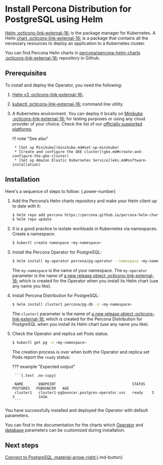 # Install Percona Distribution for PostgreSQL using Helm

[Helm :octicons-link-external-16:](https://github.com/helm/helm) is the package manager for Kubernetes. 
A Helm [chart :octicons-link-external-16:](https://helm.sh/docs/topics/charts/) is a package that contains all the necessary resources to deploy an application to a Kubernetes cluster.

You can find Percona Helm charts in [percona/percona-helm-charts :octicons-link-external-16:](https://github.com/percona/percona-helm-charts) repository in Github.

## Prerequisites

To install and deploy the Operator, you need the following:

1. [Helm v3 :octicons-link-external-16:](https://docs.helm.sh/using_helm/#installing-helm).
2. [kubectl :octicons-link-external-16:](https://kubernetes.io/docs/tasks/tools/) command line utility.
3. A Kubernetes environment. You can deploy it locally on [Minikube :octicons-link-external-16:](https://github.com/kubernetes/minikube) for testing purposes or using any cloud provider of your choice. Check the list of our [officially supported platforms](System-Requirements.md#officially-supported-platforms).

    !!! note "See also"

        * [Set up Minikube](minikube.md#set-up-minikube)
        * [Create and configure the GKE cluster](gke.md#create-and-configure-the-gke-cluster)
        * [Set up Amazon Elastic Kubernetes Service](eks.md#software-installation)

## Installation 

Here's a sequence of steps to follow:
{.power-number}

1. Add the Percona’s Helm charts repository and make your Helm client up to
    date with it:

    ``` {.bash data-prompt="$" }
    $ helm repo add percona https://percona.github.io/percona-helm-charts/
    $ helm repo update
    ```

2. It is a good practice to isolate workloads in Kubernetes via namespaces. Create a namespace:

    ```{.bash data-prompt="$" }
    $ kubectl create namespace <my-namespace>
    ```

3. Install the Percona Operator for PostgreSQL:

    ``` {.bash data-prompt="$" }
    $ helm install my-operator percona/pg-operator --namespace <my-namespace> 
    ```

    The `my-namespace` is the name of your namespace. The `my-operator` parameter is the name of [a new release object :octicons-link-external-16:](https://helm.sh/docs/intro/using_helm/#three-big-concepts)
    which is created for the Operator when you install its Helm chart (use any
    name you like).

3. Install Percona Distribution for PostgreSQL:

    ```{.bash data-prompt="$" }
    $ helm install cluster1 percona/pg-db -n <my-namespace>
    ```

    The `cluster1` parameter is the name of [a new release object :octicons-link-external-16:](https://helm.sh/docs/intro/using_helm/#three-big-concepts)
    which is created for the Percona Distribution for PostgreSQL when you install
    its Helm chart (use any name you like).

4. Check the Operator and replica set Pods status. 
   
    ``` {.bash data-prompt="$" }
    $ kubectl get pg -n <my-namespace>
    ```

    The creation process is over when both the
    Operator and replica set Pods report the `ready` status:

    ??? example "Expected output"

        ```{.text .no-copy}

        NAME       ENDPOINT                                   STATUS   POSTGRES   PGBOUNCER   AGE
        cluster1   cluster1-pgbouncer.postgres-operator.svc   ready    3          3           143m
        ``` 

You have successfully installed and deployed the Operator with default parameters. 

You can find in the documentation for the charts which [Operator](https://github.com/percona/percona-helm-charts/tree/main/charts/pg-operator#installing-the-chart) and [database](https://github.com/percona/percona-helm-charts/tree/main/charts/pg-db#installing-the-chart) parameters can be customized during installation.

## Next steps

[Connect to PostgreSQL :material-arrow-right:](connect.md){.md-button}
